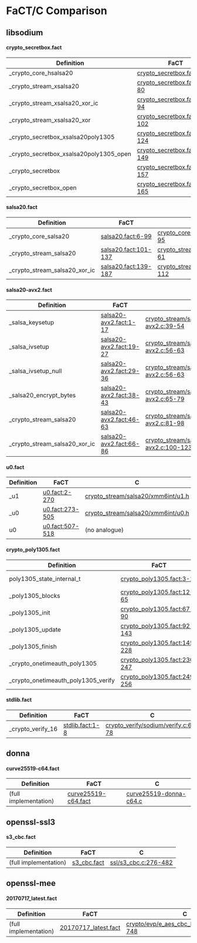 # FaCT/C Comparison

## libsodium

#### crypto_secretbox.fact
Definition | FaCT | C
--- | --- | ---
_crypto_core_hsalsa20 | [crypto_secretbox.fact:4-69](/crypto_secretbox/crypto_secretbox.fact#L4-L69) | [crypto_core/hsalsa20/ref2/core_hsalsa20_ref2.c:16-95](/crypto_secretbox/tests/libsodium-c-cref/src/libsodium/crypto_core/hsalsa20/ref2/core_hsalsa20_ref2.c#L16-L95)
_crypto_stream_xsalsa20 | [crypto_secretbox.fact:71-80](/crypto_secretbox/crypto_secretbox.fact#L71-L80) | [crypto_stream/xsalsa20/stream_xsalsa20.c:7-19](/crypto_secretbox/tests/libsodium-c-cref/src/libsodium/crypto_stream/xsalsa20/stream_xsalsa20.c#L7-L19)
_crypto_stream_xsalsa20_xor_ic | [crypto_secretbox.fact:82-94](/crypto_secretbox/crypto_secretbox.fact#L82-L94) | [crypto_stream/xsalsa20/stream_xsalsa20.c:21-34](/crypto_secretbox/tests/libsodium-c-cref/src/libsodium/crypto_stream/xsalsa20/stream_xsalsa20.c#L21-L34)
_crypto_stream_xsalsa20_xor | [crypto_secretbox.fact:96-102](/crypto_secretbox/crypto_secretbox.fact#L96-L102) | [crypto_stream/xsalsa20/stream_xsalsa20.c:36-42](/crypto_secretbox/tests/libsodium-c-cref/src/libsodium/crypto_stream/xsalsa20/stream_xsalsa20.c#L36-L42)
_crypto_secretbox_xsalsa20poly1305 | [crypto_secretbox.fact:104-124](/crypto_secretbox/crypto_secretbox.fact#L104-L124) | [crypto_secretbox/xsalsa20poly1305/secretbox_xsalsa20poly1305.c:6-23](/crypto_secretbox/tests/libsodium-c-cref/src/libsodium/crypto_secretbox/xsalsa20poly1305/secretbox_xsalsa20poly1305.c#L6-L23)
_crypto_secretbox_xsalsa20poly1305_open | [crypto_secretbox.fact:126-149](/crypto_secretbox/crypto_secretbox.fact#L126-L149) | [crypto_secretbox/xsalsa20poly1305/secretbox_xsalsa20poly1305.c:25-47](/crypto_secretbox/tests/libsodium-c-cref/src/libsodium/crypto_secretbox/xsalsa20poly1305/secretbox_xsalsa20poly1305.c#L25-L47)
_crypto_secretbox | [crypto_secretbox.fact:151-157](/crypto_secretbox/crypto_secretbox.fact#L151-L157) | [crypto_secretbox/crypto_secretbox.c:47-53](/crypto_secretbox/tests/libsodium-c-cref/src/libsodium/crypto_secretbox/crypto_secretbox.c#L47-L53)
_crypto_secretbox_open | [crypto_secretbox.fact:159-165](/crypto_secretbox/crypto_secretbox.fact#L159-L165) | [crypto_secretbox/crypto_secretbox.c:55-61](/crypto_secretbox/tests/libsodium-c-cref/src/libsodium/crypto_secretbox/crypto_secretbox.c#L55-L61)

#### salsa20.fact
Definition | FaCT | C
--- | --- | ---
_crypto_core_salsa20 | [salsa20.fact:6-99](/crypto_secretbox/salsa20.fact#L6-L99) | [crypto_core/salsa/ref/core_salsa_ref.c:10-95](/crypto_secretbox/tests/libsodium-c-cref/src/libsodium/crypto_core/salsa/ref/core_salsa_ref.c#L10-L95)
_crypto_stream_salsa20 | [salsa20.fact:101-137](/crypto_secretbox/salsa20.fact#L101-L137) | [crypto_stream/salsa20/ref/salsa20_ref.c:18-61](/crypto_secretbox/tests/libsodium-c-cref/src/libsodium/crypto_stream/salsa20/ref/salsa20_ref.c#L18-L61)
_crypto_stream_salsa20_xor_ic | [salsa20.fact:139-187](/crypto_secretbox/salsa20.fact#L139-L187) | [crypto_stream/salsa20/ref/salsa20_ref.c:63-112](/crypto_secretbox/tests/libsodium-c-cref/src/libsodium/crypto_stream/salsa20/ref/salsa20_ref.c#L63-L112)

#### salsa20-avx2.fact
Definition | FaCT | C
--- | --- | ---
_salsa_keysetup | [salsa20-avx2.fact:1-17](/crypto_secretbox/salsa20-avx2.fact#L1-L17) | [crypto_stream/salsa20/xmm6int/salsa20_xmm6int-avx2.c:39-54](/crypto_secretbox/tests/libsodium-c-cref/src/libsodium/crypto_stream/salsa20/xmm6int/salsa20_xmm6int-avx2.c#L39-L54)
_salsa_ivsetup | [salsa20-avx2.fact:19-27](/crypto_secretbox/salsa20-avx2.fact#L19-L27) | [crypto_stream/salsa20/xmm6int/salsa20_xmm6int-avx2.c:56-63](/crypto_secretbox/tests/libsodium-c-cref/src/libsodium/crypto_stream/salsa20/xmm6int/salsa20_xmm6int-avx2.c#L56-L63)
_salsa_ivsetup_null | [salsa20-avx2.fact:29-36](/crypto_secretbox/salsa20-avx2.fact#L29-L36) | [crypto_stream/salsa20/xmm6int/salsa20_xmm6int-avx2.c:56-63](/crypto_secretbox/tests/libsodium-c-cref/src/libsodium/crypto_stream/salsa20/xmm6int/salsa20_xmm6int-avx2.c#L56-L63)
_salsa20_encrypt_bytes | [salsa20-avx2.fact:38-43](/crypto_secretbox/salsa20-avx2.fact#L38-L43) | [crypto_stream/salsa20/xmm6int/salsa20_xmm6int-avx2.c:65-79](/crypto_secretbox/tests/libsodium-c-cref/src/libsodium/crypto_stream/salsa20/xmm6int/salsa20_xmm6int-avx2.c#L65-L79)
_crypto_stream_salsa20 | [salsa20-avx2.fact:46-63](/crypto_secretbox/salsa20-avx2.fact#L46-L63) | [crypto_stream/salsa20/xmm6int/salsa20_xmm6int-avx2.c:81-98](/crypto_secretbox/tests/libsodium-c-cref/src/libsodium/crypto_stream/salsa20/xmm6int/salsa20_xmm6int-avx2.c#L81-L98)
_crypto_stream_salsa20_xor_ic | [salsa20-avx2.fact:66-86](/crypto_secretbox/salsa20-avx2.fact#L66-L86) | [crypto_stream/salsa20/xmm6int/salsa20_xmm6int-avx2.c:100-123](/crypto_secretbox/tests/libsodium-c-cref/src/libsodium/crypto_stream/salsa20/xmm6int/salsa20_xmm6int-avx2.c#L100-L123)

#### u0.fact
Definition | FaCT | C
--- | --- | ---
_u1 | [u0.fact:2-270](/crypto_secretbox/u0.fact#L2-L270) | [crypto_stream/salsa20/xmm6int/u1.h](/crypto_secretbox/tests/libsodium-c-cref/src/libsodium/crypto_stream/salsa20/xmm6int/u1.h)
_u0 | [u0.fact:273-505](/crypto_secretbox/u0.fact#L273-L505) | [crypto_stream/salsa20/xmm6int/u0.h](/crypto_secretbox/tests/libsodium-c-cref/src/libsodium/crypto_stream/salsa20/xmm6int/u0.h)
u0 | [u0.fact:507-518](/crypto_secretbox/u0.fact#L507-L518) | (no analogue)

#### crypto_poly1305.fact
Definition | FaCT | C
--- | --- | ---
poly1305_state_internal_t | [crypto_poly1305.fact:3-10](/crypto_secretbox/crypto_poly1305.fact#L3-L10) | [crypto_onetimeauth/poly1305/donna/poly1305_donna64.h:25-32](/crypto_secretbox/tests/libsodium-c-cref/src/libsodium/crypto_onetimeauth/poly1305/donna/poly1305_donna64.h#L25-L32)
_poly1305_blocks | [crypto_poly1305.fact:12-65](/crypto_secretbox/crypto_poly1305.fact#L12-L65) | [crypto_onetimeauth/poly1305/donna/poly1305_donna64.h:61-133](/crypto_secretbox/tests/libsodium-c-cref/src/libsodium/crypto_onetimeauth/poly1305/donna/poly1305_donna64.h#L61-L133)
_poly1305_init | [crypto_poly1305.fact:67-90](/crypto_secretbox/crypto_poly1305.fact#L67-L90) | [crypto_onetimeauth/poly1305/donna/poly1305_donna64.h:34-59](/crypto_secretbox/tests/libsodium-c-cref/src/libsodium/crypto_onetimeauth/poly1305/donna/poly1305_donna64.h#L34-L59)
_poly1305_update | [crypto_poly1305.fact:92-143](/crypto_secretbox/crypto_poly1305.fact#L92-L143) | [crypto_onetimeauth/poly1305/donna/poly1305_donna.c:14-56](/crypto_secretbox/tests/libsodium-c-cref/src/libsodium/crypto_onetimeauth/poly1305/donna/poly1305_donna.c#L14-L56)
_poly1305_finish | [crypto_poly1305.fact:145-228](/crypto_secretbox/crypto_poly1305.fact#L145-L228) | [crypto_onetimeauth/poly1305/donna/poly1305_donna64.h:135-220](/crypto_secretbox/tests/libsodium-c-cref/src/libsodium/crypto_onetimeauth/poly1305/donna/poly1305_donna64.h#L135-L220)
_crypto_onetimeauth_poly1305 | [crypto_poly1305.fact:230-247](/crypto_secretbox/crypto_poly1305.fact#L230-L247) | [crypto_onetimeauth/poly1305/donna/poly1305_donna.c:58-70](/crypto_secretbox/tests/libsodium-c-cref/src/libsodium/crypto_onetimeauth/poly1305/donna/poly1305_donna.c#L58-L70)
_crypto_onetimeauth_poly1305_verify | [crypto_poly1305.fact:249-256](/crypto_secretbox/crypto_poly1305.fact#L249-L256) | [crypto_onetimeauth/poly1305/donna/poly1305_donna.c:102-113](/crypto_secretbox/tests/libsodium-c-cref/src/libsodium/crypto_onetimeauth/poly1305/donna/poly1305_donna.c#L102-L113)

#### stdlib.fact
Definition | FaCT | C
--- | --- | ---
_crypto_verify_16 | [stdlib.fact:1-8](/crypto_secretbox/stdlib.fact#L1-L8) | [crypto_verify/sodium/verify.c:63-78](/crypto_secretbox/tests/libsodium-c-cref/src/libsodium/crypto_verify/sodium/verify.c#L63-L78)

## donna

#### curve25519-c64.fact
Definition | FaCT | C
--- | --- | ---
(full implementation) | [curve25519-c64.fact](/donna/curve25519-c64.fact) | [curve25519-donna-c64.c](/donna/tests/donna-c/curve25519-donna-c64.c)

## openssl-ssl3

#### s3_cbc.fact
Definition | FaCT | C
--- | --- | ---
(full implementation) | [s3_cbc.fact](/openssl-ssl3/s3_cbc.fact) | [ssl/s3_cbc.c:276-482](/openssl-ssl3/tests/openssl-fact/ssl/s3_cbc.c#L276-L482)

## openssl-mee

#### 20170717_latest.fact
Definition | FaCT | C
--- | --- | ---
(full implementation) | [20170717_latest.fact](/openssl-mee/20170717_latest.fact) | [crypto/evp/e_aes_cbc_hmac_sha1.c:499-748](/openssl-mee/tests/openssl-fact-ugly/crypto/evp/e_aes_cbc_hmac_sha1.c#L499-L748)
